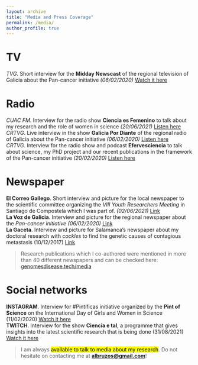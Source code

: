 ```yaml
---
layout: archive
title: "Media and Press Coverage"
permalink: /media/
author_profile: true
---
```


TV
====
*TVG*. Short interview for the **Midday Newscast** of the regional television of Galicia about the Pan-cancer initiative *(06/02/2020)* [Watch it here](www.youtube.com/watch?v=FpttVkiBLok)  

Radio
====
*CUAC FM*. Interview for the radio show **Ciencia es Femenino** to talk about my research and the role of women in science *(20/06/2021)* [Listen here](www.youtube.com/watch?v=bAO6dC8e2k4)  
*CRTVG*. Live interview in the show **Galicia Por Diante** of the regional radio of Galicia about the Pan-cancer initiative *(06/02/2020)* [Listen here](www.youtube.com/watch?v=ZOKAGpGxypw)  
*CRTVG*. Interview for the radio show and podcast **Efervesciencia** to talk about science, my PhD project and our recent publications in the framework of the Pan-cancer initiative *(20/02/2020)* [Listen here](www.youtube.com/watch?v=kAaldyn0ul8)  

Newspaper
====
**El Correo Gallego**. Short interview and picture for the local newspaper to the scientific committee organizing the *VIII Youth Researchers Meeting* in Santiago de Compostela which I was part of. *(02/06/2021)* [Link](www.linkedin.com/posts/alicialopezbruzos_conferences2021-conference-research-activity-6810986196924207105-O6Qw)   
**La Voz de Galicia**. Interview and picture for the regional newspaper about the *Pan-cancer initiative* *(06/02/2020)* [Link](www.lavozdegalicia.es/noticia/sociedad/2020/02/06/equipo-gallego-halla-causa-desconocida-origen-cancer/0003_202002G6P23991.htm)  
**La Gaceta**. Interview and picture for Salamanca’s newspaper about my doctoral research with *cockles* to find the genetic causes of contagious metastasis (10/12/2017) [Link](www.genomesdisease.tech/media/20171210_EntevistaAliciaSalamanca.pdf)  

> Research publications which I co-authored were mentioned in more than 40 different newspapers and can be checked here: [genomesdisease.tech/media](https://genomesdisease.tech/media)  
  
Social networks
====
**INSTAGRAM**. Interview for #Pintíficas initiative organized by the **Pint of Science** on the International Day of Girls and Women in Science (11/02/2020) [Watch it here](www.youtube.com/watch?v=VK5JApXx8UE)  
**TWITCH**. Interview for the show **Ciencia e tal**, a programme that gives insights into the latest scientific research that is being done (31/08/2021) [Watch it here](www.youtube.com/watch?v=ySERdYkGR1A)  

> I am always <mark>available to talk to media about my research</mark>. Do not hesitate on contacting me at **albruzos@gmail.com**!
